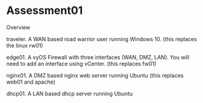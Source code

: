 # Assessment01

Overview


traveler.  A WAN based road warrior user running Windows 10. (this replaces the linux rw01)

edge01.  A vyOS Firewall with three interfaces (WAN, DMZ, LAN).  You will need to add an interface using vCenter. (this replaces fw01)

nginx01.  A DMZ based nginx web server running Ubuntu (this replaces web01 and apache)

dhcp01.  A LAN based dhcp server running Ubuntu
